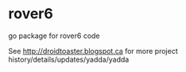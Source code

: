 rover6
======

go package for rover6 code

See http://droidtoaster.blogspot.ca for more project history/details/updates/yadda/yadda

